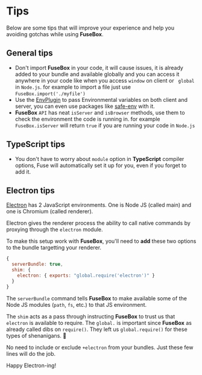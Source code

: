 # Tips

Below are some tips that will improve your experience and help you  avoiding gotchas while using **FuseBox**.

## General tips

* Don't import **FuseBox** in your code, 
it will cause issues, it is already added to your bundle and 
available globally and you can access it anywhere in your code like  when you access `window`  on client or ` global` in `Node.js`. 
for example to import a file  just use  `FuseBox.import('./myfile')`
* Use the [EnvPlugin](#envplugin) to pass Environmental variables on both client and server, you can even use packages like [safe-env](https://www.npmjs.com/package/safe-env) with it.
* **FuseBox** `API` has neat `isServer` and `isBrowser` methods, use them to check the environment the code is running in. for example `FuseBox.isServer` will return `true` if you are running your code in `Node.js`

## TypeScript tips
* You don't have to worry about `module` option in **TypeScript** compiler options, Fuse will automatically set it up for you, even if you forget to add it.


## Electron tips

[Electron](http://electron.atom.io/) has 2 JavaScript environments. One is Node JS (called main) and one is Chromium (called renderer).

Electron gives the renderer process the ability to call native commands by proxying through the `electron` module.

To make this setup work with **FuseBox**, you'll need to **add** these two options to the bundle targetting your renderer.

```js
{
  serverBundle: true,
  shim: {
    electron: { exports: "global.require('electron')" }
  }
}
```

The `serverBundle` command tells **FuseBox** to make available some of the Node JS modules (`path`, `fs`, etc.) to that JS environment.

The `shim` acts as a pass through instructing **FuseBox** to trust us that `electron` is available to require. The `global.` is important since **FuseBox** as already called dibs on `require()`. They left us `global.require()` for these types of shenanigans. :beers:

No need to include or exclude `+electron` from your bundles. Just these few lines will do the job.

Happy Electron-ing!

